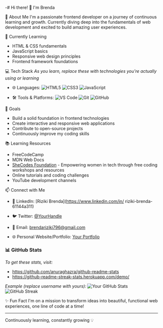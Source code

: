 -# Hi there! 👋 I'm Brenda

 🚀 About Me
I'm a passionate frontend developer on a journey of continuous learning and growth. Currently diving deep into the fundamentals of web development and excited to build amazing user experiences.

🌱 Currently Learning
- HTML & CSS fundamentals
- JavaScript basics
- Responsive web design principles
- Frontend framework foundations

 💻 Tech Stack
*As you learn, replace these with technologies you're actually using or learning*
- 🌐 Languages: 
  ![HTML5](https://img.shields.io/badge/-HTML5-E34F26?style=flat-square&logo=html5&logoColor=white)
  ![CSS3](https://img.shields.io/badge/-CSS3-1572B6?style=flat-square&logo=css3&logoColor=white)
  ![JavaScript](https://img.shields.io/badge/-JavaScript-F7DF1E?style=flat-square&logo=javascript&logoColor=black)

- 🛠 Tools & Platforms:
  ![VS Code](https://img.shields.io/badge/-VS%20Code-007ACC?style=flat-square&logo=visual-studio-code&logoColor=white)
  ![Git](https://img.shields.io/badge/-Git-F05032?style=flat-square&logo=git&logoColor=white)
  ![GitHub](https://img.shields.io/badge/-GitHub-181717?style=flat-square&logo=github&logoColor=white)

 🎯 Goals
- Build a solid foundation in frontend technologies
- Create interactive and responsive web applications
- Contribute to open-source projects
- Continuously improve my coding skills

 📚 Learning Resources
- FreeCodeCamp
- MDN Web Docs
- [SheCodes Foundation](https://www.shecodes.io/foundation) - Empowering women in tech through free coding workshops and resources
- Online tutorials and coding challenges
- YouTube development channels

📫 Connect with Me
- 💼 LinkedIn: [Riziki Brenda](https://www.linkedin.com/in/
                riziki-brenda-61144a311)

- 🐦 Twitter: [@YourHandle](https://twitter.com/your-username)
- 📧 Email: brendariziki796@gmail.com
- 🌐 Personal Website/Portfolio: [Your Portfolio](https://your-portfolio-website.com)

### 📊 GitHub Stats
*To get these stats, visit:*
- https://github.com/anuraghazra/github-readme-stats
- https://github-readme-streak-stats.herokuapp.com/demo/

*Example (replace username with yours):*
![Your GitHub Stats](https://github-readme-stats.vercel.app/api?username=brenda-20&show_icons=true&theme=radical)
![GitHub Streak](https://github-readme-streak-stats.herokuapp.com/?user=brenda-20&theme=radical)

 ✨ Fun Fact
I'm on a mission to transform ideas into beautiful, functional web experiences, one line of code at a time!

---
Continuously learning, constantly growing 💡



<!---
brenda-20/brenda-20 is a ✨ special ✨ repository because its `README.md` (this file) appears on your GitHub profile.
You can click the Preview link to take a look at your changes.
--->
